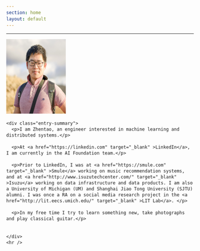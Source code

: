 ```yaml
---
section: home
layout: default
---
```


<div class="hfeed">
  <hr />
  <div class="hentry post no-border">
    <img src="/images/contents/zhentao_photo_min.jpg" alt="Zhentao Xu" class="archive-thumbnail home-thumbnail" width="160" height="200" />

    <div class="entry-summary">
      <p>I am Zhentao, an engineer interested in machine learning and distributed systems.</p>

      <p>At <a href="https://linkedin.com" target="_blank" >LinkedIn</a>, I am currently in the AI Foundation team.</p>

      <p>Prior to LinkedIn, I was at <a href="https://smule.com" target="_blank" >Smule</a> working on music recommendation systems, and at <a href="http://www.isuzutechcenter.com/" target="_blank" >Isuzu</a> working on data infrastructure and data products. I am also a University of Michigan (UM) and Shanghai Jiao Tong University (SJTU) alumni. I was once a RA on a social media research project in the <a href="http://lit.eecs.umich.edu/" target="_blank" >LIT Lab</a>. </p>

      <p>In my free time I try to learn something new, take photographs and play classical guitar.</p>

      
    </div>
    <hr />
  </div>
</div> 
